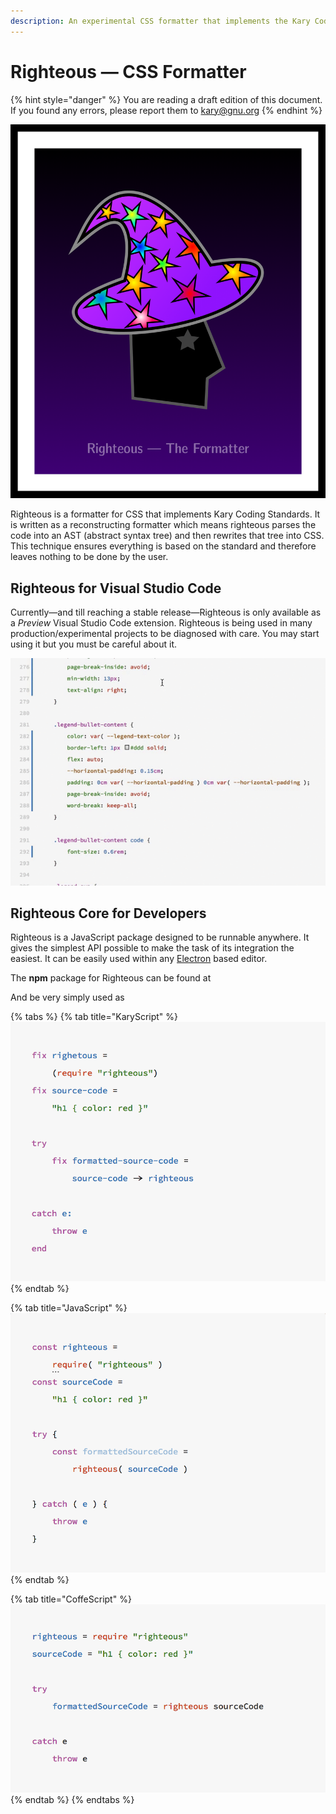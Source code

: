 ```yaml
---
description: An experimental CSS formatter that implements the Kary Coding Standard
---
```


# Righteous — CSS Formatter

{% hint style="danger" %}
You are reading a draft edition of this document. If you found any errors, please report them to [kary@gnu.org](mailto:kary@gnu.org)
{% endhint %}

![Your humble witch](../.gitbook/assets/framed-head.png)

Righteous is a formatter for CSS that implements Kary Coding Standards. It is written as a reconstructing formatter which means righteous parses the code into an AST \(abstract syntax tree\) and then rewrites that tree into CSS. This technique ensures everything is based on the standard and therefore leaves nothing to be done by the user.

## Righteous for Visual Studio Code

Currently—and till reaching a stable release—Righteous is only available as a _Preview_ Visual Studio Code extension. Righteous is being used in many production/experimental projects to be diagnosed with care. You may start using it but you must be careful about it.

![Righteous overrides the default formatter and silently beautifies your code for you](../.gitbook/assets/righteous-demo.gif)

## Righteous Core for Developers

Righteous is a JavaScript package designed to be runnable anywhere. It gives the simplest API possible to make the task of its integration the easiest. It can be easily used within any [Electron](https://electronjs.org) based editor.

The **npm** package for Righteous can be found at

And be very simply used as

{% tabs %}
{% tab title="KaryScript" %}
![](../.gitbook/assets/screen-shot-1397-06-26-at-9.36.29-pm.png)
{% endtab %}

{% tab title="JavaScript" %}
![](../.gitbook/assets/screen-shot-1397-06-26-at-9.45.37-pm.png)
{% endtab %}

{% tab title="CoffeScript" %}
![](../.gitbook/assets/screen-shot-1397-06-26-at-9.47.07-pm.png)
{% endtab %}
{% endtabs %}



